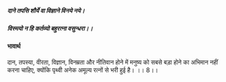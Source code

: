 ##### दाने तपसि शौर्ये वा विज्ञाने विनये नये।
##### विस्मयो न हि कर्तव्यो बहुरत्ना वसुन्धरा।। 

#### भावार्थ

दान, तपस्या, वीरता, विज्ञान, विनम्रता और नीतिवान होने में मनुष्य को सबसे बड़ा होने का अभिमान नहीं करना चाहिए, क्योंकि पृथ्वी अनेक अमूल्य रत्नों से भरी हुई है। ।। 8।।